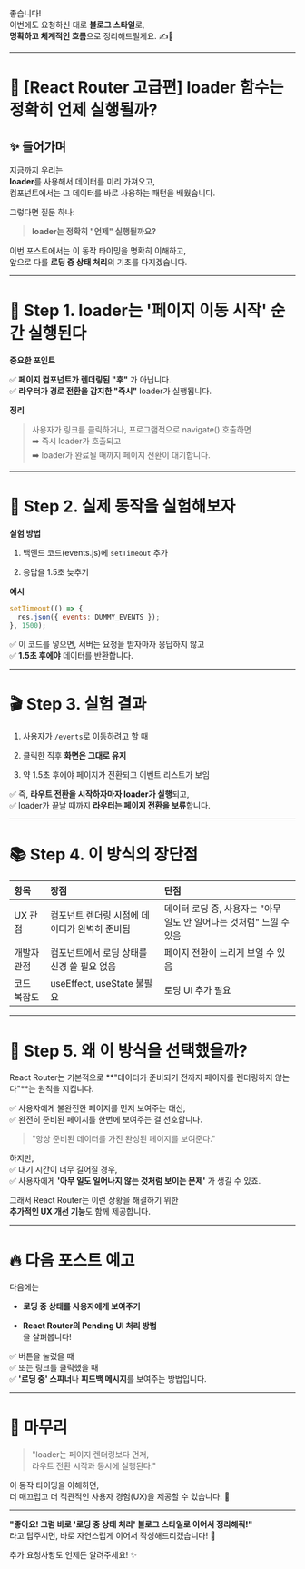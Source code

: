 좋습니다!  
이번에도 요청하신 대로 **블로그 스타일**로,  
**명확하고 체계적인 흐름**으로 정리해드릴게요. ✍️🚀

---

# 🌟 [React Router 고급편] loader 함수는 정확히 언제 실행될까?

## ✨ 들어가며

지금까지 우리는  
**loader**를 사용해서 데이터를 미리 가져오고,  
컴포넌트에서는 그 데이터를 바로 사용하는 패턴을 배웠습니다.

그렇다면 질문 하나:

> **loader는 정확히 "언제" 실행될까요?**

이번 포스트에서는 이 동작 타이밍을 명확히 이해하고,  
앞으로 다룰 **로딩 중 상태 처리**의 기초를 다지겠습니다.

---

# 🚀 Step 1. loader는 '페이지 이동 시작' 순간 실행된다

**중요한 포인트**

✅ **페이지 컴포넌트가 렌더링된 "후"** 가 아닙니다.  
✅ **라우터가 경로 전환을 감지한 "즉시"** loader가 실행됩니다.

**정리**

> 사용자가 링크를 클릭하거나, 프로그램적으로 navigate() 호출하면  
> ➡️ 즉시 loader가 호출되고  
> ➡️ loader가 완료될 때까지 페이지 전환이 대기합니다.

---

# 🧩 Step 2. 실제 동작을 실험해보자

**실험 방법**

1. 백엔드 코드(events.js)에 `setTimeout` 추가
    
2. 응답을 1.5초 늦추기
    

**예시**

```javascript
setTimeout(() => {
  res.json({ events: DUMMY_EVENTS });
}, 1500);
```

✅ 이 코드를 넣으면, 서버는 요청을 받자마자 응답하지 않고  
✅ **1.5초 후에야** 데이터를 반환합니다.

---

# 🎬 Step 3. 실험 결과

1. 사용자가 `/events`로 이동하려고 할 때
    
2. 클릭한 직후 **화면은 그대로 유지**
    
3. 약 1.5초 후에야 페이지가 전환되고 이벤트 리스트가 보임
    

✅ 즉, **라우트 전환을 시작하자마자 loader가 실행**되고,  
✅ loader가 끝날 때까지 **라우터는 페이지 전환을 보류**합니다.

---

# 📚 Step 4. 이 방식의 장단점

|항목|장점|단점|
|:--|:--|:--|
|UX 관점|컴포넌트 렌더링 시점에 데이터가 완벽히 준비됨|데이터 로딩 중, 사용자는 "아무 일도 안 일어나는 것처럼" 느낄 수 있음|
|개발자 관점|컴포넌트에서 로딩 상태를 신경 쓸 필요 없음|페이지 전환이 느리게 보일 수 있음|
|코드 복잡도|useEffect, useState 불필요|로딩 UI 추가 필요|

---

# 🎯 Step 5. 왜 이 방식을 선택했을까?

React Router는 기본적으로 **"데이터가 준비되기 전까지 페이지를 렌더링하지 않는다"**는 원칙을 지킵니다.

✅ 사용자에게 불완전한 페이지를 먼저 보여주는 대신,  
✅ 완전히 준비된 페이지를 한번에 보여주는 걸 선호합니다.

> "항상 준비된 데이터를 가진 완성된 페이지를 보여준다."

하지만,  
✅ 대기 시간이 너무 길어질 경우,  
✅ 사용자에게 **'아무 일도 일어나지 않는 것처럼 보이는 문제'** 가 생길 수 있죠.

그래서 React Router는 이런 상황을 해결하기 위한  
**추가적인 UX 개선 기능**도 함께 제공합니다.

---

# 🔥 다음 포스트 예고

다음에는

- **로딩 중 상태를 사용자에게 보여주기**
    
- **React Router의 Pending UI 처리 방법**  
    을 살펴봅니다!
    

✅ 버튼을 눌렀을 때  
✅ 또는 링크를 클릭했을 때  
✅ **'로딩 중' 스피너**나 **피드백 메시지**를 보여주는 방법입니다.

---

# 🏁 마무리

> "loader는 페이지 렌더링보다 먼저,  
> 라우트 전환 시작과 동시에 실행된다."

이 동작 타이밍을 이해하면,  
더 매끄럽고 더 직관적인 사용자 경험(UX)을 제공할 수 있습니다. 🚀

---

**"좋아요! 그럼 바로 '로딩 중 상태 처리' 블로그 스타일로 이어서 정리해줘!"**  
라고 답주시면, 바로 자연스럽게 이어서 작성해드리겠습니다! 🎯

추가 요청사항도 언제든 알려주세요! ✨